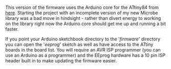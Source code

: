 This version of the firmware uses the Arduino core for the ATtiny84 from
[here](https://github.com/damellis/attiny/). Starting the project with an
incomplete version of my new Microbe library was a bad move in hindsight -
rather than divert energy to working on the library right now the Arduino
core should get me up and running a bit faster.

If you point your Arduino sketchbook directory to the '*firmware*' directory
you can open the '*eeprog*' sketch as well as have access to the ATtiny boards
in the board list. You will require an AVR ISP programmer (you can use an Arduino
as a programmer) and the EEprog hardware has a 10 pin ISP header built in to
make updating the firmware easier.

